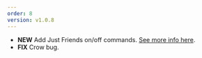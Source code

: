 ```yaml
---
order: 8
version: v1.0.8
---
```

- **NEW** Add Just Friends on/off commands. [See more info here](https://northern-information.github.io/yggdrasil-docs/#mixer-command-crow).
- **FIX** Crow bug.